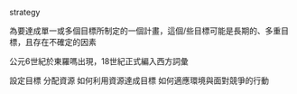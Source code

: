 strategy

為要達成單一或多個目標所制定的一個計畫，這個/些目標可能是長期的、多重目標，且存在不確定的因素

公元6世紀於東羅嗎出現，18世紀正式編入西方詞彙

設定目標
分配資源
如何利用資源達成目標
如何適應環境與面對競爭的行動